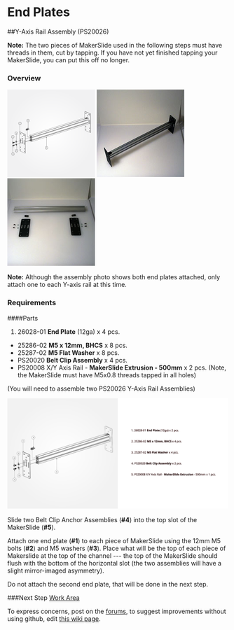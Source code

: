 # End Plates

##Y-Axis Rail Assembly (PS20026)

**Note:** The two pieces of MakerSlide used in the following steps must have threads in them, cut by tapping. If you have not yet finished tapping your MakerSlide, you can put this off no longer.

### Overview

![exploded view of End Plates](tPictures/PS20026_2.png) 
![](tPictures/so_y_axis_rail_2.jpg)
![](tPictures/so_y_axis_rail_parts_2.jpg)

**Note:** Although the assembly photo shows both end plates attached, only attach one to each Y-axis rail at this time.

### Requirements

####Parts

1. 26028-01 **End Plate** (12ga) x 4 pcs.
* 25286-02 **M5 x 12mm, BHCS** x 8 pcs.
* 25287-02 **M5 Flat Washer** x 8 pcs.
* PS20020 **Belt Clip Assembly** x 4 pcs.
* PS20008 X/Y Axis Rail - **MakerSlide Extrusion - 500mm** x 2 pcs. (Note, the MakerSlide must have M5x0.8 threads tapped in all holes)
 
(You will need to assemble two PS20026 Y-Axis Rail Assemblies)

[![exploded view of End Plates](tPictures/PS20026.svg)](content/tPictures/PS20026-100.svg)

Slide two Belt Clip Anchor Assemblies (**\#4**) into the top slot of the MakerSlide (**\#5**).

Attach one end plate (**\#1**) to each piece of MakerSlide using the 12mm M5 bolts (**\#2**) and M5 washers (**\#3**). Place what will be the top of each piece of Makerslide at the top of the channel --- the top of the MakerSlide should flush with the bottom of the horizontal slot (the two assemblies will have a slight mirror-imaged asymmetry).

Do not attach the second end plate, that will be done in the next step.

###Next Step [Work Area](http://docs.shapeoko.com/workarea.html)

To express concerns, post on the [forums](http://www.shapeoko.com/forum/index.php), to suggest improvements without using github, edit [this wiki page](http://www.shapeoko.com/wiki/index.php?title=Yaxis_1&action=edit&redlink=1).
